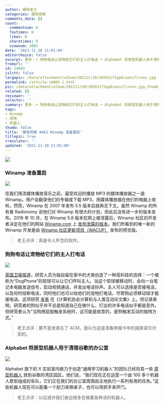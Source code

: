 ```yaml
---
author: 硬核老王
categories: 硬核观察
comments_data: []
count:
  commentnum: 0
  favtimes: 0
  likes: 0
  sharetimes: 0
  viewnum: 3083
date: '2021-11-20 21:01:09'
editorchoice: false
excerpt: 更多：• 狗狗电话让宠物给它们的主人打电话 • Alphabet 将原型机器人用于清理谷歌的办公室
fromurl: ''
id: 14003
islctt: false
largepic: /data/attachment/album/202111/20/205931ftpp6iaonifironn.jpg
permalink: /article-14003-1.html
pic: /data/attachment/album/202111/20/205931ftpp6iaonifironn.jpg.thumb.jpg
related: []
reviewer: ''
selector: ''
summary: 更多：• 狗狗电话让宠物给它们的主人打电话 • Alphabet 将原型机器人用于清理谷歌的办公室
tags:
- Winamp
- 宠物
- 机器人
thumb: false
title: '硬核观察 #461 Winamp 准备重启'
titlepic: true
translator: ''
updated: '2021-11-20 21:01:09'
---
```


![](/data/attachment/album/202111/20/205931ftpp6iaonifironn.jpg)


### Winamp 准备重启


![](/data/attachment/album/202111/20/205941pe3oabbb6xtxoebk.jpg)


在我们用流媒体播放音乐之前，最受欢迎的播放 MP3 的媒体播放器之一是 Winamp。用户会翻录他们的专辑或下载 MP3，用媒体播放器在他们的电脑上收听。然而，Winamp 在 2007 年发布 5.5 版本后就再无下文。虽然 Winamp 的所有者 Radionomy 说他们对 Winamp 有很大的计划，但此后没有进一步的版本发布。2018 年 10 月，在 Winamp 5.8 版本在网上被泄露后，Winamp 社区的开发者决定在他们的网站 [Winamp.com](https://www.winamp.com/) 上 [发布泄露的版本](https://www.bleepingcomputer.com/news/software/winamp-prepares-a-relaunch-new-beta-version-almost-ready/)。我们所看到的唯一新的 Winamp 开发是由 [Winamp 社区更新项目（WACUP）](https://getwacup.com/) 发布的预览版。



> 
> 老王点评：真是令人怀念的软件。
> 
> 
> 


### 狗狗电话让宠物给它们的主人打电话


![](/data/attachment/album/202111/20/210001cpko4yj5jukpff4d.jpg)


[英国卫报报道](https://www.theguardian.com/lifeandstyle/2021/nov/17/can-i-give-you-a-call-bark-dogphone-lets-pets-ring-their-owners)，研究人员为独自留在家中的犬类创造了一种高科技的选择：一个被称为“DogPhone”的软球可以让它们呼叫主人。当这个软球被移动时，会向一台笔记本电脑发送信号，启动视频通话，并发出电话铃声。主人可以选择是否接电话，以及何时挂断电话，同时他们也可以给他们的宠物打电话，尽管狗必须移动球才能接电话。这项研究 [发表](https://dl.acm.org/doi/10.1145/3488539) 在《计算机协会计算机与人类互动论文集》上。但记录表明，研究者的狗似乎并不总是知道自己在做什么，打出的许多电话似乎都是意外。但研究者认为“当狗用屁股触发系统时，这可能是故意的，是狗触发互动的独特方式。”



> 
> 老王点评：要不是发表在了 ACM，我以为这是准备申报今年的搞笑诺贝尔奖的。
> 
> 
> 


### Alphabet 将原型机器人用于清理谷歌的办公室


![](/data/attachment/album/202111/20/210058fvqhhsrn02g0n9n7.jpg)


Alphabet 旗下的 X 实验室内致力于创造“通用学习机器人”的团队已经将其一些 [原型机器人](https://www.theverge.com/2021/11/19/22791267/alphabet-google-everyday-robot-project-cleaning-office-prototype) 放到谷歌的湾区园区。他们说，“我们现在正在运营一个由 100 多个机器人原型组成的车队，它们正在我们的办公室周围自主地执行一系列有用的任务。”这些机器人现在可以配备一个刮刀来擦桌子，也可以用抓手来开门。



> 
> 老王点评：以后或许我们身边很多在做着各种活的机器人。
> 
> 
>